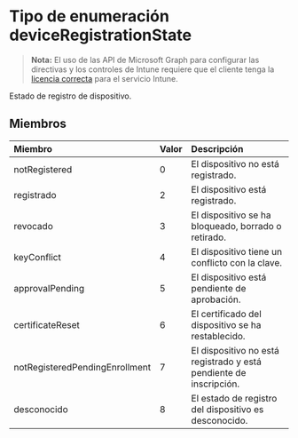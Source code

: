 # <a name="deviceregistrationstate-enum-type"></a>Tipo de enumeración deviceRegistrationState

> **Nota:** El uso de las API de Microsoft Graph para configurar las directivas y los controles de Intune requiere que el cliente tenga la [licencia correcta](https://go.microsoft.com/fwlink/?linkid=839381) para el servicio Intune.

Estado de registro de dispositivo.
## <a name="members"></a>Miembros
|Miembro|Valor|Descripción|
|:---|:---|:---|
|notRegistered|0|El dispositivo no está registrado.|
|registrado|2|El dispositivo está registrado.|
|revocado|3|El dispositivo se ha bloqueado, borrado o retirado.|
|keyConflict|4|El dispositivo tiene un conflicto con la clave.|
|approvalPending|5|El dispositivo está pendiente de aprobación.|
|certificateReset|6|El certificado del dispositivo se ha restablecido.|
|notRegisteredPendingEnrollment|7|El dispositivo no está registrado y está pendiente de inscripción.|
|desconocido|8|El estado de registro del dispositivo es desconocido.|








